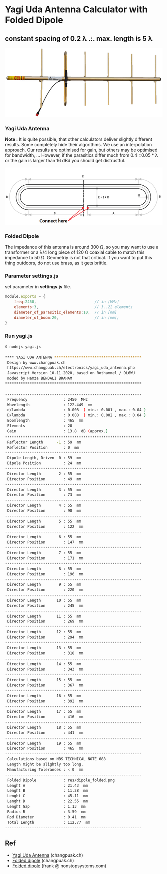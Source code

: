 # Yagi Uda Antenna Calculator with Folded Dipole
## constant spacing of 0.2 λ .:. max. length is 5 λ

![ f](res/yagi.png)

### Yagi Uda Antenna
**Note :** It is quite possible, that other calculators deliver slightly different results. Some completely hide their algorithms. We use an interpolation approach. Our results are optimised for gain, but others may be optimised for bandwidth, ... However, if the parasitics differ much from 0.4 ±0.05 * λ or the gain is larger than 16 dBd you should get distrustful.

![alt](res/dipole_folded.png)

### Folded Dipole
The impedance of this antenna is around 300 Ω, so you may want to use a transformer or a λ/4 long piece of 120 Ω coaxial cable to match this impedance to 50 Ω. Geometriy is not that critical. If you want to put this thing outdoors, do not use brass, as it gets brittle.

### Parameter settings.js
set parameter in **settings.js** file.
```js
module.exports = {
    freq:2450,                          // in [MHz]
    elements:3,                         // 3..22 elements
    diameter_of_parasitic_elements:10,  // in [mm]
    diameter_of_boom:20,                // in [mm];
}
```

### Run yagi.js
```bash
$ nodejs yagi.js

**** YAGI UDA ANTENNA ***************************************
 Design by www.changpuak.ch
 https://www.changpuak.ch/electronics/yagi_uda_antenna.php
 Javascript Version 10.11.2020, based on Rothammel / DL6WU
 moded by Hamza BENDALI BRAHAM
*************************************************************

-------------------------------------------------------------
 Frequency                : 2450  MHz
 Wavelength               : 122.449  mm
 d/lambda                 : 0.008  ( min.: 0.001 , max.: 0.04 )
 D/lambda                 : 0.008  ( min.: 0.002 , max.: 0.04 )
 Boomlength               : 465  mm
 Elements                 : 20
 Gain                     : 13.8  dB (approx.)
-------------------------------------------------------------
 Reflector Length      -1 : 59  mm
 Reflector Position       : 0  mm
-------------------------------------------------------------
 Dipole Length, Driven  0 : 59  mm
 Dipole Position          : 24  mm
-------------------------------------------------------------
 Director Length        2 : 55  mm
 Director Position        : 49  mm
-------------------------------------------------------------
 Director Length        3 : 55  mm
 Director Position        : 73  mm
-------------------------------------------------------------
 Director Length        4 : 55  mm
 Director Position        : 98  mm
-------------------------------------------------------------
 Director Length        5 : 55  mm
 Director Position        : 122  mm
-------------------------------------------------------------
 Director Length        6 : 55  mm
 Director Position        : 147  mm
-------------------------------------------------------------
 Director Length        7 : 55  mm
 Director Position        : 171  mm
-------------------------------------------------------------
 Director Length        8 : 55  mm
 Director Position        : 196  mm
-------------------------------------------------------------
 Director Length        9 : 55  mm
 Director Position        : 220  mm
-------------------------------------------------------------
 Director Length       10 : 55  mm
 Director Position        : 245  mm
-------------------------------------------------------------
 Director Length       11 : 55  mm
 Director Position        : 269  mm
-------------------------------------------------------------
 Director Length       12 : 55  mm
 Director Position        : 294  mm
-------------------------------------------------------------
 Director Length       13 : 55  mm
 Director Position        : 318  mm
-------------------------------------------------------------
 Director Length       14 : 55  mm
 Director Position        : 343  mm
-------------------------------------------------------------
 Director Length       15 : 55  mm
 Director Position        : 367  mm
-------------------------------------------------------------
 Director Length       16 : 55  mm
 Director Position        : 392  mm
-------------------------------------------------------------
 Director Length       17 : 55  mm
 Director Position        : 416  mm
-------------------------------------------------------------
 Director Length       18 : 55  mm
 Director Position        : 441  mm
-------------------------------------------------------------
 Director Length       19 : 55  mm
 Director Position        : 465  mm
-------------------------------------------------------------
 Calculations based on NBS TECHNICAL NOTE 688
 Length might be slightly too long.
 Manufacturing Tolerances : < 0  mm
-------------------------------------------------------------
 Folded Dipole            : res/dipole_folded.png
 Lenght A                 : 21.43  mm
 Lenght B                 : 11.28  mm
 Lenght C                 : 45.11  mm
 Lenght D                 : 22.55  mm
 Lenght Gap               : 1.13  mm
 Radius R                 : 3.59  mm
 Rod Diameter             : 0.41  mm
 Total Length             : 112.77  mm
-------------------------------------------------------------
```


## Ref
- [Yagi Uda Antenna](https://www.changpuak.ch/electronics/yagi_uda_antenna.php)  (changpuak.ch)  
- [Folded dipole](https://www.changpuak.ch/electronics/Dipole_folded.php) (changpuak.ch)  
- [Folded dipole](https://www.nonstopsystems.com/radio/frank_radio_antenna_folded_dipole.htm) (frank @ nonstopsystems.com)  